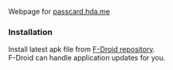 Webpage for [passcard.hda.me](https://passcard.hda.me)
### Installation
Install latest apk file from [F-Droid repository](https://f-droid.org/repository/browse/?fdfilter=Passcard&fdid=com.passcard ).  
F-Droid can handle application updates for you.
